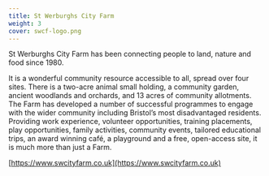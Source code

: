 ```yaml
---
title: St Werburghs City Farm
weight: 3
cover: swcf-logo.png 
---
```


St Werburghs City Farm has been connecting people to land, nature and food since 1980. 

<!--more-->

It is a wonderful community resource accessible to all, spread over four sites. There is a two-acre animal small holding, a community garden, ancient woodlands and orchards, and 13 acres of community allotments. The Farm has developed a number of successful programmes to engage with the wider community including Bristol’s most disadvantaged residents. Providing work experience, volunteer opportunities, training placements, play opportunities, family activities, community events, tailored educational trips, an award winning café, a playground and a free, open-access site, it is much more than just a Farm.

[https://www.swcityfarm.co.uk](https://www.swcityfarm.co.uk)